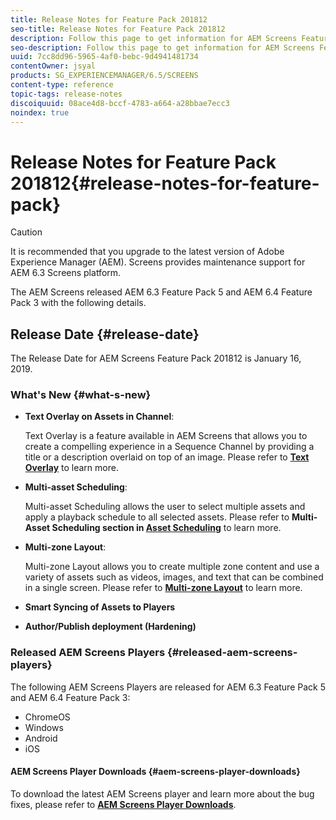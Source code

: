 ```yaml
---
title: Release Notes for Feature Pack 201812
seo-title: Release Notes for Feature Pack 201812
description: Follow this page to get information for AEM Screens Feature Pack 201812 released on January 16, 2019.
seo-description: Follow this page to get information for AEM Screens Feature Pack 201812 released on January 16, 2019.
uuid: 7cc8dd96-5965-4af0-bebc-9d4941481734
contentOwner: jsyal
products: SG_EXPERIENCEMANAGER/6.5/SCREENS
content-type: reference
topic-tags: release-notes
discoiquuid: 08ace4d8-bccf-4783-a664-a28bbae7ecc3
noindex: true
---
```


# Release Notes for Feature Pack 201812{#release-notes-for-feature-pack}

>[!CAUTION]
>
>It is recommended that you upgrade to the latest version of Adobe Experience Manager (AEM). Screens provides maintenance support for AEM 6.3 Screens platform.

The AEM Screens released AEM 6.3 Feature Pack 5 and AEM 6.4 Feature Pack 3 with the following details.

## Release Date {#release-date}

The Release Date for AEM Screens Feature Pack 201812 is January 16, 2019.

### What's New {#what-s-new}

* **Text Overlay on Assets in Channel**:

  Text Overlay is a feature available in AEM Screens that allows you to create a compelling experience in a Sequence Channel by providing a title or a description overlaid on top of an image. Please refer to [**Text Overlay**](text-overlay.md) to learn more.

* **Multi-asset Scheduling**:

  Multi-asset Scheduling allows the user to select multiple assets and apply a playback schedule to all selected assets. Please refer to **Multi-Asset Scheduling **section in** [Asset Scheduling](asset-level-scheduling.md)** to learn more.

* **Multi-zone Layout**:

  Multi-zone Layout allows you to create multiple zone content and use a variety of assets such as videos, images, and text that can be combined in a single screen. Please refer to **[Multi-zone Layout](multi-zone-layout-aem-screens.md)** to learn more.

* **Smart Syncing of Assets to Players**
* **Author/Publish deployment (Hardening)**

### Released AEM Screens Players {#released-aem-screens-players}

The following AEM Screens Players are released for AEM 6.3 Feature Pack 5 and AEM 6.4 Feature Pack 3:

* ChromeOS
* Windows
* Android
* iOS

#### AEM Screens Player Downloads {#aem-screens-player-downloads}

To download the latest AEM Screens player and learn more about the bug fixes, please refer to [**AEM Screens Player Downloads**](https://download.macromedia.com/screens/).

